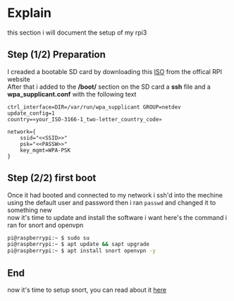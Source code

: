 # Explain
this section i will document the setup of my rpi3   

## Step (1/2) Preparation
I creaded a bootable SD card by downloading this [ISO](https://downloads.raspberrypi.com/raspios_lite_armhf/images/raspios_lite_armhf-2024-03-15/2024-03-15-raspios-bookworm-armhf-lite.img.xz) from the offical RPI website   
After that i added to the **/boot/** section on the SD card a **ssh** file and a **wpa_supplicant.conf** with the following text
```
ctrl_interface=DIR=/var/run/wpa_supplicant GROUP=netdev
update_config=1
country=«your_ISO-3166-1_two-letter_country_code»

network={
    ssid="<<SSID>>"
    psk="<<PASSW>>"
    key_mgmt=WPA-PSK
}
```

## Step (2/2) first boot
Once it had booted and connected to my network i ssh'd into the mechine using the default user and password then i ran ```passwd``` and changed it to something new   
now it's time to update and install the software i want here's the command i ran for snort and openvpn
``` bash
pi@raspberrypi:~ $ sudo su
pi@raspberrypi:~ $ apt update && sapt upgrade
pi@raspberrypi:~ $ apt install snort openvpn -y
```

## End
now it's time to setup snort, you can read about it [here](https://github.com/buffkermitisagod/RPI_SOC/tree/mainsnort/readme.md)
